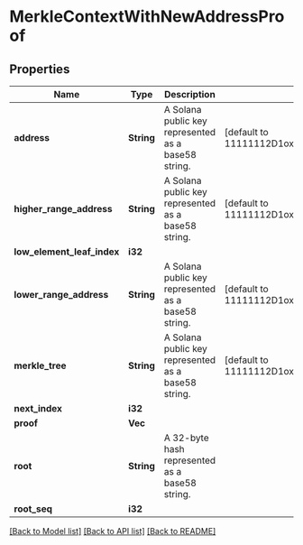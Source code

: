 # MerkleContextWithNewAddressProof

## Properties

Name | Type | Description | Notes
------------ | ------------- | ------------- | -------------
**address** | **String** | A Solana public key represented as a base58 string. | [default to 11111112D1oxKts8YPdTJRG5FzxTNpMtWmq8hkVx3]
**higher_range_address** | **String** | A Solana public key represented as a base58 string. | [default to 11111112D1oxKts8YPdTJRG5FzxTNpMtWmq8hkVx3]
**low_element_leaf_index** | **i32** |  | 
**lower_range_address** | **String** | A Solana public key represented as a base58 string. | [default to 11111112D1oxKts8YPdTJRG5FzxTNpMtWmq8hkVx3]
**merkle_tree** | **String** | A Solana public key represented as a base58 string. | [default to 11111112D1oxKts8YPdTJRG5FzxTNpMtWmq8hkVx3]
**next_index** | **i32** |  | 
**proof** | **Vec<String>** |  | 
**root** | **String** | A 32-byte hash represented as a base58 string. | 
**root_seq** | **i32** |  | 

[[Back to Model list]](../README.md#documentation-for-models) [[Back to API list]](../README.md#documentation-for-api-endpoints) [[Back to README]](../README.md)



